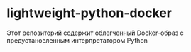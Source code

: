 # lightweight-python-docker
Этот репозиторий содержит облегченный Docker-образ с предустановленным интерпретатором Python
